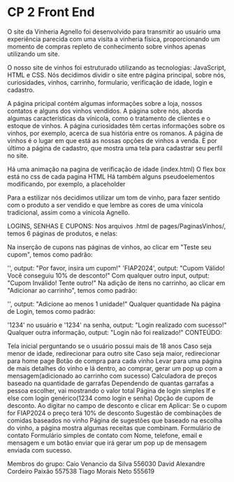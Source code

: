 # CP 2 Front End
O site da Vinheria Agnello foi desenvolvido para transmitir ao usuário uma experiência parecida com uma visita a vinheria física, proporcionando um momento de compras repleto de conhecimento sobre vinhos apenas utilizando um site.   

O nosso site de vinhos foi estruturado utilizando as tecnologias: JavaScript, HTML e CSS. Nós decidimos dividir o site entre página principal, sobre nós, curiosidades, vinhos, carrinho, formulario, verificação de idade, login e cadastro. 

A página pricipal contém algumas informações sobre a loja, nossos contatos e alguns dos vinhos vendidos. A página sobre nós, aborda algumas características da vínicola, como o tratamento de  clientes e o estoque de vinhos. A página curiosidades têm certas informações sobre os vinhos, por exemplo, acerca de sua história entre os romanos. A página de vinhos é o lugar em que está as nossas opções de vinhos a venda. E por último a  página de cadastro, que mostra uma tela para cadastrar seu perfil no site.

Há uma animação na pagina de verificação de idade (index.html)
O flex box está no css de cada pagina HTML
Há também alguns pseudoelementos modificando, por exemplo, a placeholder

Para a estilizar nós decidimos utilizar um tom de vinho, para fazer sentido com o produto a ser vendido e que lembre as cores de uma vínicola tradicional, assim como a vínicola Agnello.   



LOGINS, SENHAS E CUPONS: Nos arquivos .html de pages/PaginasVinhos/, temos 6 páginas de produtos, e nelas:

Na inserção de cupons nas páginas de vinhos, ao clicar em "Teste seu cupom", temos como padrão:

'', output: "Por favor, insira um cupom!"
'FIAP2024', output: "Cupom Válido! Você conseguiu 10% de desconto!"
Com qualquer outro input, output: "Cupom Inválido! Tente outro!"
Na adição de itens no carrinho, ao clicar em "Adicionar ao carrinho", temos como padrão:

'', output: "Adicione ao menos 1 unidade!"
Qualquer quantidade
Na página de Login, temos como padrão:

'1234' no usuário e '1234' na senha, output: "Login realizado com sucesso!"
Qualquer outra informação, output: "Login não foi realizado!"
CONTEÚDO:

Tela inicial perguntando se o usuário possui mais de 18 anos
Caso seja menor de idade, redirecionar para outro site
Caso seja maior, redirecionar para home page
Botão de compra para cada vinho
Levar para uma página de mais detalhes do vinho e lá dentro, ao comprar, gerar um pop up com a mensagem(adicionado ao carrinho com sucesso)
Calculadora de preços baseado na quantidade de garrafas
Dependendo de quantas garrafas a pessoa escolher, vai mostrando o valor total
Página de login simples
If e else com login genérico(1234 como login e senha)
Opção de cupom de desconto. Ao digitar no campo de desconto e clicar em Aplicar:
Se o cupom for FIAP2024 o preço terá 10% de desconto
Sugestão de combinações de comidas baseados no vinho
Página de sugestões que baseado na escolha do vinho, a página mostra algumas receitas que combinam.
Formulário de contato
Formulário simples de contato com Nome, telefone, email e mensagem e um botão enviar que irá gerar um pop up de mensagem enviada com sucesso.

Membros do grupo:
Caio Venancio da Silva 556030
David Alexandre Cordeiro Paixão 557538
Tiago Morais Neto 555619
